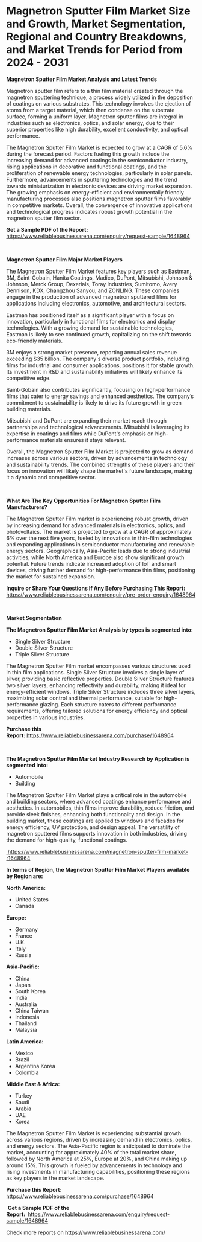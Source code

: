<p><h1>Magnetron Sputter Film Market Size and Growth, Market Segmentation, Regional and Country Breakdowns, and Market Trends for Period from 2024 -  2031</h1></p><p><strong>Magnetron Sputter Film Market Analysis and Latest Trends</strong></p>
<p><p>Magnetron sputter film refers to a thin film material created through the magnetron sputtering technique, a process widely utilized in the deposition of coatings on various substrates. This technology involves the ejection of atoms from a target material, which then condense on the substrate surface, forming a uniform layer. Magnetron sputter films are integral in industries such as electronics, optics, and solar energy, due to their superior properties like high durability, excellent conductivity, and optical performance.</p><p>The Magnetron Sputter Film Market is expected to grow at a CAGR of 5.6% during the forecast period. Factors fueling this growth include the increasing demand for advanced coatings in the semiconductor industry, rising applications in decorative and functional coatings, and the proliferation of renewable energy technologies, particularly in solar panels. Furthermore, advancements in sputtering technologies and the trend towards miniaturization in electronic devices are driving market expansion. The growing emphasis on energy-efficient and environmentally friendly manufacturing processes also positions magnetron sputter films favorably in competitive markets. Overall, the convergence of innovative applications and technological progress indicates robust growth potential in the magnetron sputter film sector.</p></p>
<p><strong>Get a Sample PDF of the Report:&nbsp;</strong> <a href="https://www.reliablebusinessarena.com/enquiry/request-sample/1648964?utm_campaign=1948&utm_medium=2&utm_source=Github&utm_content=ia&utm_term=29122024&utm_id=magnetron-sputter-film">https://www.reliablebusinessarena.com/enquiry/request-sample/1648964</a></p>
<p>&nbsp;</p>
<p><strong>Magnetron Sputter Film Major Market Players</strong></p>
<p><p>The Magnetron Sputter Film Market features key players such as Eastman, 3M, Saint-Gobain, Hanita Coatings, Madico, DuPont, Mitsubishi, Johnson & Johnson, Merck Group, Dexerials, Toray Industries, Sumitomo, Avery Dennison, KDX, Changzhou Sanyou, and ZONLING. These companies engage in the production of advanced magnetron sputtered films for applications including electronics, automotive, and architectural sectors.</p><p>Eastman has positioned itself as a significant player with a focus on innovation, particularly in functional films for electronics and display technologies. With a growing demand for sustainable technologies, Eastman is likely to see continued growth, capitalizing on the shift towards eco-friendly materials.</p><p>3M enjoys a strong market presence, reporting annual sales revenue exceeding $35 billion. The company's diverse product portfolio, including films for industrial and consumer applications, positions it for stable growth. Its investment in R&D and sustainability initiatives will likely enhance its competitive edge.</p><p>Saint-Gobain also contributes significantly, focusing on high-performance films that cater to energy savings and enhanced aesthetics. The company’s commitment to sustainability is likely to drive its future growth in green building materials.</p><p>Mitsubishi and DuPont are expanding their market reach through partnerships and technological advancements. Mitsubishi is leveraging its expertise in coatings and films while DuPont's emphasis on high-performance materials ensures it stays relevant.</p><p>Overall, the Magnetron Sputter Film Market is projected to grow as demand increases across various sectors, driven by advancements in technology and sustainability trends. The combined strengths of these players and their focus on innovation will likely shape the market's future landscape, making it a dynamic and competitive sector.</p></p>
<p>&nbsp;</p>
<p><strong>What Are The Key Opportunities For Magnetron Sputter Film Manufacturers?</strong></p>
<p><p>The Magnetron Sputter Film market is experiencing robust growth, driven by increasing demand for advanced materials in electronics, optics, and photovoltaics. The market is projected to grow at a CAGR of approximately 6% over the next five years, fueled by innovations in thin-film technologies and expanding applications in semiconductor manufacturing and renewable energy sectors. Geographically, Asia-Pacific leads due to strong industrial activities, while North America and Europe also show significant growth potential. Future trends indicate increased adoption of IoT and smart devices, driving further demand for high-performance thin films, positioning the market for sustained expansion.</p></p>
<p><strong>Inquire or Share Your Questions If Any Before Purchasing This Report:</strong> <a href="https://www.reliablebusinessarena.com/enquiry/pre-order-enquiry/1648964?utm_campaign=1948&utm_medium=2&utm_source=Github&utm_content=ia&utm_term=29122024&utm_id=magnetron-sputter-film">https://www.reliablebusinessarena.com/enquiry/pre-order-enquiry/1648964</a></p>
<p>&nbsp;</p>
<p><strong>Market Segmentation</strong></p>
<p><strong>The Magnetron Sputter Film Market Analysis by types is segmented into:</strong></p>
<p><ul><li>Single Silver Structure</li><li>Double Silver Structure</li><li>Triple Silver Structure</li></ul></p>
<p><p>The Magnetron Sputter Film market encompasses various structures used in thin film applications. Single Silver Structure involves a single layer of silver, providing basic reflective properties. Double Silver Structure features two silver layers, enhancing reflectivity and durability, making it ideal for energy-efficient windows. Triple Silver Structure includes three silver layers, maximizing solar control and thermal performance, suitable for high-performance glazing. Each structure caters to different performance requirements, offering tailored solutions for energy efficiency and optical properties in various industries.</p></p>
<p><strong>Purchase this Report:&nbsp;</strong><a href="https://www.reliablebusinessarena.com/purchase/1648964?utm_campaign=1948&utm_medium=2&utm_source=Github&utm_content=ia&utm_term=29122024&utm_id=magnetron-sputter-film">https://www.reliablebusinessarena.com/purchase/1648964</a></p>
<p>&nbsp;</p>
<p><strong>The Magnetron Sputter Film Market Industry Research by Application is segmented into:</strong></p>
<p><ul><li>Automobile</li><li>Building</li></ul></p>
<p><p>The Magnetron Sputter Film Market plays a critical role in the automobile and building sectors, where advanced coatings enhance performance and aesthetics. In automobiles, thin films improve durability, reduce friction, and provide sleek finishes, enhancing both functionality and design. In the building market, these coatings are applied to windows and facades for energy efficiency, UV protection, and design appeal. The versatility of magnetron sputtered films supports innovation in both industries, driving the demand for high-quality, functional coatings.</p></p>
<p><a href="https://www.reliablebusinessarena.com/magnetron-sputter-film-market-r1648964?utm_campaign=1948&utm_medium=2&utm_source=Github&utm_content=ia&utm_term=29122024&utm_id=magnetron-sputter-film">&nbsp;https://www.reliablebusinessarena.com/magnetron-sputter-film-market-r1648964</a></p>
<p><strong>In terms of Region, the Magnetron Sputter Film Market Players available by Region are:</strong></p>
<p>
    <p> <strong> North America: </strong>
        <ul>
            <li>United States</li>
            <li>Canada</li>
        </ul>
        </p> 
    <p> <strong> Europe: </strong>
        <ul>
            <li>Germany</li>
            <li>France</li>
            <li>U.K.</li>
            <li>Italy</li>
            <li>Russia</li>
        </ul>
        </p> 
    <p> <strong> Asia-Pacific: </strong>
        <ul>
            <li>China</li>
            <li>Japan</li>
            <li>South Korea</li>
            <li>India</li>
            <li>Australia</li>
            <li>China Taiwan</li>
            <li>Indonesia</li>
            <li>Thailand</li>
            <li>Malaysia</li>
        </ul>
        </p> 
    <p> <strong> Latin America: </strong>
        <ul>
            <li>Mexico</li>
            <li>Brazil</li>
            <li>Argentina Korea</li>
            <li>Colombia</li>
        </ul>
        </p> 
    <p> <strong> Middle East & Africa: </strong>
        <ul>
            <li>Turkey</li>
            <li>Saudi</li>
            <li>Arabia</li>
            <li>UAE</li>
            <li>Korea</li>
        </ul>
    </p>
    </p>
<p><p>The Magnetron Sputter Film Market is experiencing substantial growth across various regions, driven by increasing demand in electronics, optics, and energy sectors. The Asia-Pacific region is anticipated to dominate the market, accounting for approximately 40% of the total market share, followed by North America at 25%, Europe at 20%, and China making up around 15%. This growth is fueled by advancements in technology and rising investments in manufacturing capabilities, positioning these regions as key players in the market landscape.</p></p>
<p><strong>Purchase this Report: </strong><a href="https://www.reliablebusinessarena.com/purchase/1648964?utm_campaign=1948&utm_medium=2&utm_source=Github&utm_content=ia&utm_term=29122024&utm_id=magnetron-sputter-film">https://www.reliablebusinessarena.com/purchase/1648964</a></p>
<p>&nbsp;<strong>Get a Sample PDF of the Report:&nbsp;&nbsp;</strong><a href="https://www.reliablebusinessarena.com/enquiry/request-sample/1648964?utm_campaign=1948&utm_medium=2&utm_source=Github&utm_content=ia&utm_term=29122024&utm_id=magnetron-sputter-film">https://www.reliablebusinessarena.com/enquiry/request-sample/1648964</a></p>
<p><strong></strong></p>
<p>Check more reports on <a href="https://www.reliablebusinessarena.com/?utm_campaign=1948&utm_medium=2&utm_source=Github&utm_content=ia&utm_term=29122024&utm_id=magnetron-sputter-film">https://www.reliablebusinessarena.com/</a></p>